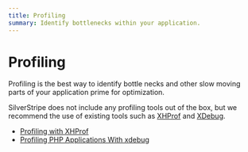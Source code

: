 ```yaml
---
title: Profiling
summary: Identify bottlenecks within your application.
---
```

# Profiling

Profiling is the best way to identify bottle necks and other slow moving parts of your application prime for 
optimization. 

SilverStripe does not include any profiling tools out of the box, but we recommend the use of existing tools such as 
[XHProf](https://github.com/facebook/xhprof/) and [XDebug](http://xdebug.org/).

* [Profiling with XHProf](http://techportal.inviqa.com/2009/12/01/profiling-with-xhprof/)
* [Profiling PHP Applications With xdebug](http://devzone.zend.com/1139/profiling-php-applications-with-xdebug/)
